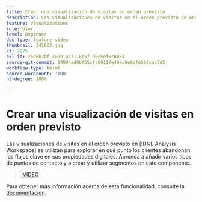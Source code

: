 ```yaml
---
title: Crear una visualización de visitas en orden previsto
description: Las visualizaciones de visitas en el orden previsto de Analysis Workspace se utilizan para explorar en qué punto los clientes abandonan los flujos clave en sus propiedades digitales. Aprenda a añadir varios tipos de puntos de contacto y a crear y utilizar segmentos en este componente.
feature: Visualizations
role: User
level: Beginner
doc-type: feature video
thumbnail: 345883.jpg
kt: 2275
exl-id: 25e6b3bf-c809-4c71-8c5f-e0e5ef6c0054
source-git-commit: 84984ad9bf65cfc69117e40ac0e0cfe503cac5e5
workflow-type: tm+mt
source-wordcount: '100'
ht-degree: 100%

---
```


# Crear una visualización de visitas en orden previsto

Las visualizaciones de visitas en el orden previsto en [!DNL Analysis Workspace] se utilizan para explorar en qué punto los clientes abandonan los flujos clave en sus propiedades digitales. Aprenda a añadir varios tipos de puntos de contacto y a crear y utilizar segmentos en este componente.

>[!VIDEO](https://video.tv.adobe.com/v/345883/?quality=12&learn=on)

Para obtener más información acerca de esta funcionalidad, consulte la [documentación](https://experienceleague.adobe.com/docs/analytics/analyze/analysis-workspace/visualizations/fallout/fallout-flow.html?lang=es).

